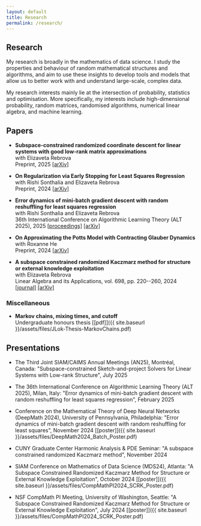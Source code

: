 ```yaml
---
layout: default
title: Research
permalink: /research/
---
```


## Research

My research is broadly in the mathematics of data science. I study the properties and behaviour of random mathematical structures and algorithms, and aim to use these insights to develop tools and models that allow us to better work with and understand large-scale, complex data.

My research interests mainly lie at the intersection of probability, statistics and optimisation. More
specifically, my interests include high-dimensional probability, random matrices, randomised algorithms,
numerical linear algebra, and machine learning.

## Papers

- **Subspace-constrained randomized coordinate descent for linear systems with good low-rank matrix approximations**\
with Elizaveta Rebrova\
Preprint, 2025 [[arXiv]](https://arxiv.org/abs/2506.09394)

- **On Regularization via Early Stopping for Least Squares Regression**\
with Rishi Sonthalia and Elizaveta Rebrova\
Preprint, 2024 [[arXiv]](https://arxiv.org/abs/2406.04425)

- **Error dynamics of mini-batch gradient descent with random reshuffling for least squares regression**\
with Rishi Sonthalia and Elizaveta Rebrova\
36th International Conference on Algorithmic Learning Theory (ALT 2025), 2025 [[proceedings]](https://proceedings.mlr.press/v272/lok25a.html) [[arXiv]](https://arxiv.org/abs/2406.03696)
<!-- Preprint, 2024 [[arXiv]](https://arxiv.org/abs/2406.03696) -->

- **On Approximating the Potts Model with Contracting Glauber Dynamics**\
with Roxanne He\
Preprint, 2024 [[arXiv]](https://arxiv.org/abs/2404.18778)

- **A subspace constrained randomized Kaczmarz method for structure or
external knowledge exploitation**\
with Elizaveta Rebrova\
Linear Algebra and its Applications, vol. 698, pp. 220--260, 2024 [[journal]](https://doi.org/10.1016/j.laa.2024.06.010) [[arXiv]](https://arxiv.org/abs/2309.04889)
<!-- Preprint, 2023 [[arXiv]](https://arxiv.org/abs/2309.04889) -->

### Miscellaneous

- **Markov chains, mixing times, and cutoff**\
Undergraduate honours thesis [[pdf]]({{ site.baseurl }}/assets/files/JLok-Thesis-MarkovChains.pdf)

## Presentations

- The Third Joint SIAM/CAIMS Annual Meetings (AN25), Montréal, Canada: "Subspace-constrained Sketch-and-project Solvers for Linear Systems with Low-rank Structure", July 2025

- The 36th International Conference on Algorithmic Learning Theory (ALT 2025), Milan, Italy: "Error dynamics of mini-batch gradient descent with random reshuffling for least squares regression", February 2025

- Conference on the Mathematical Theory of Deep Neural Networks (DeepMath 2024), University of Pennsylvania, Philadelphia: "Error dynamics of mini-batch gradient descent with random reshuffling for least squares", November 2024
[[poster]]({{ site.baseurl }}/assets/files/DeepMath2024_Batch_Poster.pdf)

- CUNY Graduate Center Harmonic Analysis & PDE Seminar: "A subspace constrained randomized Kaczmarz method", November 2024

- SIAM Conference on Mathematics of Data Science (MDS24), Atlanta: "A Subspace Constrained Randomized Kaczmarz Method for Structure or External Knowledge Exploitation", October 2024 [[poster]]({{ site.baseurl }}/assets/files/CompMathPI2024_SCRK_Poster.pdf)

- NSF CompMath PI Meeting, University of Washington, Seattle: "A Subspace Constrained
Randomized Kaczmarz Method for Structure or External Knowledge Exploitation", July 2024 [[poster]]({{ site.baseurl }}/assets/files/CompMathPI2024_SCRK_Poster.pdf)